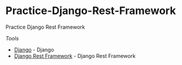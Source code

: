 # Practice-Django-Rest-Framework
Practice Django Rest Framework

_Tools_

* [Django](https://www.djangoproject.com/) - Django
* [Django Rest Framework](https://www.django-rest-framework.org/) - Django Rest Framework
